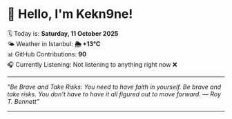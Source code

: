# 👋 Hello, I'm Kekn9ne!

🗓️ Today is: **Saturday, 11 October 2025**  
🌤️ Weather in Istanbul: **🌦   +13°C**  
📊 GitHub Contributions: **90**  
🎧 Currently Listening: Not listening to anything right now ❌

---

_"Be Brave and Take Risks: You need to have faith in yourself. Be brave and take risks. You don't have to have it all figured out to move forward. — *Roy T. Bennett*"_

---
